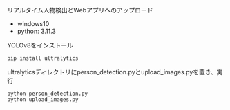 リアルタイム人物検出とWebアプリへのアップロード

* windows10
* python: 3.11.3

YOLOv8をインストール
```
pip install ultralytics
```

ultralyticsディレクトリにperson_detection.pyとupload_images.pyを置き、実行
```
python person_detection.py
python upload_images.py
```
